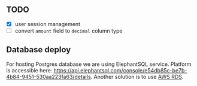 ## TODO

- [x] user session management
- [ ] convert `amount` field to `decimal` column type

## Database deploy

For hosting Postgres database we are using ElephantSQL service. Platform is accessible here: https://api.elephantsql.com/console/e54db85c-be7b-4b84-9451-530aa223fa63/details. Another solution is to use [AWS RDS](https://www.prisma.io/dataguide/postgresql/setting-up-postgresql-on-rds).
